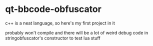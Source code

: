 # qt-bbcode-obfuscator
c++ is a neat language, so here's my first project in it

probably won't compile and there will be a lot of weird debug code in stringobfuscator's constructor to test lua stuff
